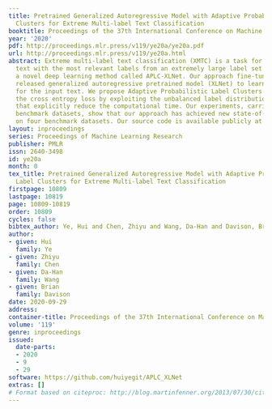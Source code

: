 ```yaml
---
title: Pretrained Generalized Autoregressive Model with Adaptive Probabilistic Label
  Clusters for Extreme Multi-label Text Classification
booktitle: Proceedings of the 37th International Conference on Machine Learning
year: '2020'
pdf: http://proceedings.mlr.press/v119/ye20a/ye20a.pdf
url: http://proceedings.mlr.press/v119/ye20a.html
abstract: Extreme multi-label text classification (XMTC) is a task for tagging a given
  text with the most relevant labels from an extremely large label set. We propose
  a novel deep learning method called APLC-XLNet. Our approach fine-tunes the recently
  released generalized autoregressive pretrained model (XLNet) to learn a dense representation
  for the input text. We propose Adaptive Probabilistic Label Clusters (APLC) to approximate
  the cross entropy loss by exploiting the unbalanced label distribution to form clusters
  that explicitly reduce the computational time. Our experiments, carried out on five
  benchmark datasets, show that our approach has achieved new state-of-the-art results
  on four benchmark datasets. Our source code is available publicly at https://github.com/huiyegit/APLC_XLNet.
layout: inproceedings
series: Proceedings of Machine Learning Research
publisher: PMLR
issn: 2640-3498
id: ye20a
month: 0
tex_title: Pretrained Generalized Autoregressive Model with Adaptive Probabilistic
  Label Clusters for Extreme Multi-label Text Classification
firstpage: 10809
lastpage: 10819
page: 10809-10819
order: 10809
cycles: false
bibtex_author: Ye, Hui and Chen, Zhiyu and Wang, Da-Han and Davison, Brian
author:
- given: Hui
  family: Ye
- given: Zhiyu
  family: Chen
- given: Da-Han
  family: Wang
- given: Brian
  family: Davison
date: 2020-09-29
address: 
container-title: Proceedings of the 37th International Conference on Machine Learning
volume: '119'
genre: inproceedings
issued:
  date-parts:
  - 2020
  - 9
  - 29
software: https://github.com/huiyegit/APLC_XLNet
extras: []
# Format based on citeproc: http://blog.martinfenner.org/2013/07/30/citeproc-yaml-for-bibliographies/
---
```

